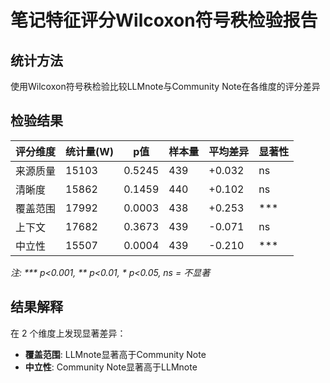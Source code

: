 # 笔记特征评分Wilcoxon符号秩检验报告

## 统计方法
使用Wilcoxon符号秩检验比较LLMnote与Community Note在各维度的评分差异

## 检验结果

| 评分维度 | 统计量(W) | p值 | 样本量 | 平均差异 | 显著性 |
|---------|-----------|-----|--------|---------|--------|
| 来源质量 | 15103 | 0.5245 | 439 | +0.032 | ns |
| 清晰度 | 15862 | 0.1459 | 440 | +0.102 | ns |
| 覆盖范围 | 17992 | 0.0003 | 438 | +0.253 | *** |
| 上下文 | 17682 | 0.3673 | 439 | -0.071 | ns |
| 中立性 | 15507 | 0.0004 | 439 | -0.210 | *** |

*注: *** p<0.001, ** p<0.01, * p<0.05, ns = 不显著*

## 结果解释

在 2 个维度上发现显著差异：
- **覆盖范围**: LLMnote显著高于Community Note
- **中立性**: Community Note显著高于LLMnote